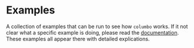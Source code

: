 # Examples

A collection of examples that can be run to see how `columbo` works. If it not clear what a specific example is doing,
please read the [documentation][documentation]. These examples all appear there with detailed explications.

[documentation]: https://wayfair-incubator.github.io/columbo/
